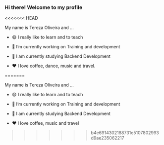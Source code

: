 ### Hi there! Welcome to my profile 
<<<<<<< HEAD

My name is Tereza Oliveira and ...

- 😄 I really like to learn and to teach

- 🔭 I’m currently working on Training and development

- 💬 I am currently studying Backend Development

- ❤️ I love coffee, dance, music and travel.









=======

My name is Tereza Oliveira and ...

- 😄 I really like to learn and to teach

- 🔭 I’m currently working on Training and development

- 💬 I am currently studying Backend Development

- ❤️ I love coffee, music and travel
>>>>>>> b4e6914302188731e5107802993d9ae235062217
<!--
**Tereza25/Tereza25** is a ✨ _special_ ✨ repository because its `README.md` (this file) appears on your GitHub profile.

Here are some ideas to get you started:

- 🔭 I’m currently working on ...
- 🌱 I’m currently learning ...
- 👯 I’m looking to collaborate on ...
- 🤔 I’m looking for help with ...
- 💬 Ask me about ...
- 📫 How to reach me: ...
- 😄 Pronouns: ...
- ⚡ Fun fact: ...
-->
